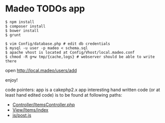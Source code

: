 Madeo TODOs app
===============

```
$ npm install
$ composer install
$ bower install
$ grunt

$ vim Config/database.php # edit db credentials
$ mysql -u user -p madeo < schema.sql
$ apache vhost is located at Config/Vhost/local.madeo.conf
$ chmod -R g+w tmp/{cache,logs} # webserver should be able to write there
```

open http://local.madeo/users/add

enjoy!


code pointers:
app is a cakephp2.x app
interesting hand written code (or at least hand edited code) is to be found at following paths:
 * [Controller/ItemsController.php](Controller/ItemsController.php)
 * [View/Items/index](View/Items/index.ctp)
 * [js/post.js](js/post.js)
